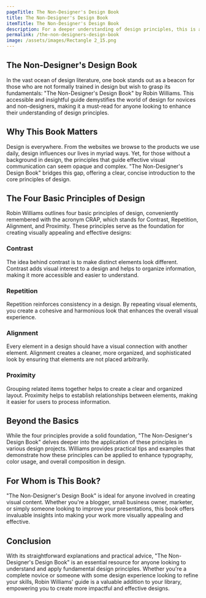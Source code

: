 ```yaml
---
pageTitle: The Non-Designer's Design Book
title: The Non-Designer's Design Book
itemTitle: The Non-Designer's Design Book
description: For a deeper understanding of design principles, this is a must read.
permalink: /the-non-designers-design-book
image: /assets/images/Rectangle 2_15.png
---
```

## The Non-Designer's Design Book

In the vast ocean of design literature, one book stands out as a beacon for those who are not formally trained in design but wish to grasp its fundamentals: "The Non-Designer's Design Book" by Robin Williams. This accessible and insightful guide demystifies the world of design for novices and non-designers, making it a must-read for anyone looking to enhance their understanding of design principles.

## Why This Book Matters

Design is everywhere. From the websites we browse to the products we use daily, design influences our lives in myriad ways. Yet, for those without a background in design, the principles that guide effective visual communication can seem opaque and complex. "The Non-Designer's Design Book" bridges this gap, offering a clear, concise introduction to the core principles of design.

## The Four Basic Principles of Design

Robin Williams outlines four basic principles of design, conveniently remembered with the acronym CRAP, which stands for Contrast, Repetition, Alignment, and Proximity. These principles serve as the foundation for creating visually appealing and effective designs:

### Contrast

The idea behind contrast is to make distinct elements look different. Contrast adds visual interest to a design and helps to organize information, making it more accessible and easier to understand.

### Repetition

Repetition reinforces consistency in a design. By repeating visual elements, you create a cohesive and harmonious look that enhances the overall visual experience.

### Alignment

Every element in a design should have a visual connection with another element. Alignment creates a cleaner, more organized, and sophisticated look by ensuring that elements are not placed arbitrarily.

### Proximity

Grouping related items together helps to create a clear and organized layout. Proximity helps to establish relationships between elements, making it easier for users to process information.

## Beyond the Basics

While the four principles provide a solid foundation, "The Non-Designer's Design Book" delves deeper into the application of these principles in various design projects. Williams provides practical tips and examples that demonstrate how these principles can be applied to enhance typography, color usage, and overall composition in design.

## For Whom is This Book?

"The Non-Designer's Design Book" is ideal for anyone involved in creating visual content. Whether you're a blogger, small business owner, marketer, or simply someone looking to improve your presentations, this book offers invaluable insights into making your work more visually appealing and effective.

## Conclusion

With its straightforward explanations and practical advice, "The Non-Designer's Design Book" is an essential resource for anyone looking to understand and apply fundamental design principles. Whether you're a complete novice or someone with some design experience looking to refine your skills, Robin Williams' guide is a valuable addition to your library, empowering you to create more impactful and effective designs.
